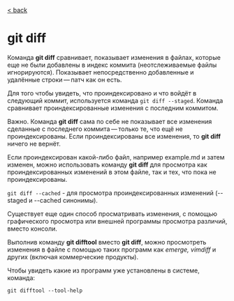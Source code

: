 [< back](/readme.md)

# git diff

Команда **git diff** сравнивает, показывает изменения в файлах, которые еще не были добавлены в индекс коммита (неотслеживаемые файлы игнорируются). Показывает непосредственно добавленные и удалённые строки — патч как он есть.

Для того чтобы увидеть, что проиндексировано и что войдёт в следующий коммит, используется команда ```git diff --staged```. Команда сравнивает проиндексированные изменения с последним коммитом.

Важно. Команда **git diff** сама по себе не показывает все изменения сделанные с последнего коммита — только те, что ещё не проиндексированы. Если проиндексированы все изменения, то **git diff** ничего не вернёт.

Если проиндексирован какой-либо файл, например example.md и затем изменен, можно использовать команду **git diff** для просмотра как проиндексированных изменений в этом файле, так и тех, что пока не проиндексированы.

```git diff --cached```  - для просмотра проиндексированных изменений (--staged и --cached синонимы).

Существует еще один способ просматривать изменения, с помощью графического просмотра или внешней программы просмотра различий, вместо консоли.

Выполнив команду **git difftool** вместо **git diff**, можно просмотреть изменения в файле с помощью таких программ как *emerge, vimdiff* и других (включая коммерческие продукты).

Чтобы увидеть какие из программ уже установлены в системе, команда:
```
git difftool --tool-help
```